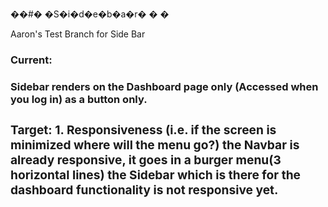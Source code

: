 ��#� �S�i�d�e�b�a�r�
�
�

Aaron's Test Branch for Side Bar

<h3> Current: <h3>
<b> Sidebar renders on the Dashboard page only (Accessed when you log in) as a button only.<b>

<h3> Target:
<b> 1. Responsiveness (i.e. if the screen is minimized where will the menu go?) the Navbar is already responsive, it goes in a burger menu(3 horizontal lines) the Sidebar which is there for the dashboard functionality is not responsive yet.
